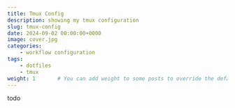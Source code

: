 ```yaml
---
title: Tmux Config
description: showing my tmux configuration
slug: tmux-config
date: 2024-09-02 00:00:00+0000
image: cover.jpg
categories:
    - workflow configuration
tags:
    - dotfiles
    - tmux
weight: 1       # You can add weight to some posts to override the default sorting (date descending)
---
```


todo
